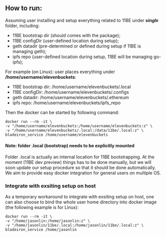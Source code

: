 ## How to run:

Assuming user installing and setup everything related to 11BE under ***single*** folder, including:

- 11BE bootstrap dir (should comes with the package);
- 11BE configDir (user-defined location during setup);
- geth datadir (pre-determined or defined during setup if 11BE is managing geth); 
- ipfs repo (user-defined location during setup, 11BE will be managing go-ipfs);

For example (on Linux): user places everything under __/home/username/elevenbuckets__:

- 11BE bootstrap dir: /home/username/elevenbuckets/.local
- 11BE configDir: /home/username/elevenbuckets/.configs
- geth datadir: /home/username/elevenbuckets/.ethereum
- ipfs repo: /home/username/elevenbuckets/ipfs_repo

Then the docker can be started by following command:

```
docker run --rm -it \
-v "/home/username/elevenbuckets:/home/username/elevenbuckets:z" \
-v "/home/username/elevenbuckets/.local:/data/11be/.local:z" \
bladeiron_service /home/username/elevenbuckets
```

#### Note: folder .local (bootstrap) needs to be explicitly mounted
Folder .local is actually an internal location for 11BE bootstrapping. At the moment (11BE dev preview) things has to be done manually, but we will soon update our setup procedure so that it should be done automatically. We aim to provide easy docker integration for general users on multiple OS.

### Integrate with exsiting setup on host 

As a temporary workaround to integrate with exsiting setup on host, one can also choose to bind the whole user home directory into docker image (the following example is for Linux):

```
docker run --rm -it \
-v "/home/jasonlin:/home/jasonlin:z" \
-v "/home/jasonlin/11be/.local:/home/jasonlin/11be/.local:z" \
bladeiron_service /home/jasonlin
```
